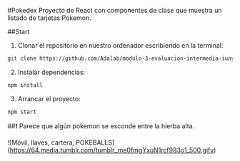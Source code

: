 #Pokedex
Proyecto de React con componentes de clase que muestra un listado de tarjetas Pokemon.

##Start 
1. Clonar el repositorio en nuestro ordenador escribiendo en la terminal: 
```sh
git clone https://github.com/Adalab/modulo-3-evaluacion-intermedia-iunyi.git
```
2. Instalar dependencias: 
```sh
npm install
```
3. Arrancar el proyecto:
```sh
npm start
```

##❗️
Parece que algún pokemon se esconde entre la hierba alta.

![Móvil, llaves, cartera, POKEBALLS] (https://64.media.tumblr.com/tumblr_me0fmgYxuN1rcf983o1_500.gifv)